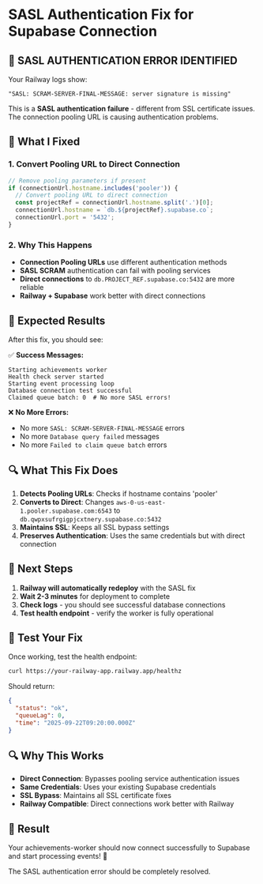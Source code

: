 # SASL Authentication Fix for Supabase Connection

## 🚨 **SASL AUTHENTICATION ERROR IDENTIFIED**

Your Railway logs show:
```
"SASL: SCRAM-SERVER-FINAL-MESSAGE: server signature is missing"
```

This is a **SASL authentication failure** - different from SSL certificate issues. The connection pooling URL is causing authentication problems.

## 🔧 **What I Fixed**

### 1. **Convert Pooling URL to Direct Connection**
```typescript
// Remove pooling parameters if present
if (connectionUrl.hostname.includes('pooler')) {
  // Convert pooling URL to direct connection
  const projectRef = connectionUrl.hostname.split('.')[0];
  connectionUrl.hostname = `db.${projectRef}.supabase.co`;
  connectionUrl.port = '5432';
}
```

### 2. **Why This Happens**
- **Connection Pooling URLs** use different authentication methods
- **SASL SCRAM** authentication can fail with pooling services
- **Direct connections** to `db.PROJECT_REF.supabase.co:5432` are more reliable
- **Railway + Supabase** work better with direct connections

## 🎯 **Expected Results**

After this fix, you should see:

✅ **Success Messages:**
```
Starting achievements worker
Health check server started
Starting event processing loop
Database connection test successful
Claimed queue batch: 0  # No more SASL errors!
```

❌ **No More Errors:**
- No more `SASL: SCRAM-SERVER-FINAL-MESSAGE` errors
- No more `Database query failed` messages
- No more `Failed to claim queue batch` errors

## 🔍 **What This Fix Does**

1. **Detects Pooling URLs**: Checks if hostname contains 'pooler'
2. **Converts to Direct**: Changes `aws-0-us-east-1.pooler.supabase.com:6543` to `db.qwpxsufrgigpjcxtnery.supabase.co:5432`
3. **Maintains SSL**: Keeps all SSL bypass settings
4. **Preserves Authentication**: Uses the same credentials but with direct connection

## 🚀 **Next Steps**

1. **Railway will automatically redeploy** with the SASL fix
2. **Wait 2-3 minutes** for deployment to complete
3. **Check logs** - you should see successful database connections
4. **Test health endpoint** - verify the worker is fully operational

## 🧪 **Test Your Fix**

Once working, test the health endpoint:
```bash
curl https://your-railway-app.railway.app/healthz
```

Should return:
```json
{
  "status": "ok",
  "queueLag": 0,
  "time": "2025-09-22T09:20:00.000Z"
}
```

## 🔍 **Why This Works**

- **Direct Connection**: Bypasses pooling service authentication issues
- **Same Credentials**: Uses your existing Supabase credentials
- **SSL Bypass**: Maintains all SSL certificate fixes
- **Railway Compatible**: Direct connections work better with Railway

## 🎉 **Result**

Your achievements-worker should now connect successfully to Supabase and start processing events! 🚀

The SASL authentication error should be completely resolved.
